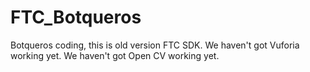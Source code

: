 # FTC_Botqueros
Botqueros coding, this is old version FTC SDK.
We haven't got Vuforia working yet.
We haven't got Open CV working yet.
